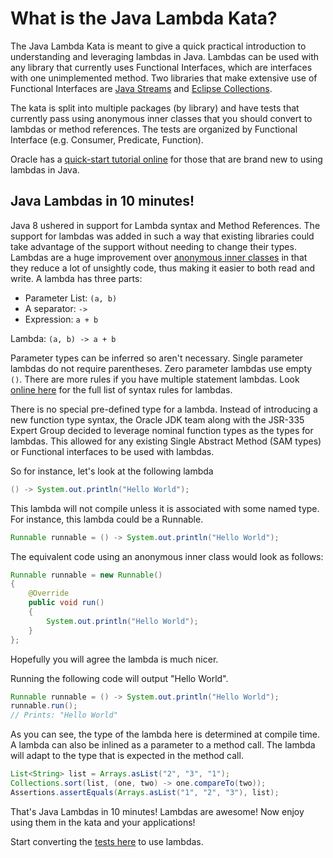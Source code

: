 # **What is the Java Lambda Kata?**

The Java Lambda Kata is meant to give a quick practical introduction to understanding and
leveraging lambdas in Java.  Lambdas can be used with any library that currently uses
Functional Interfaces, which are interfaces with one unimplemented method.  Two libraries
that make extensive use of Functional Interfaces are [Java Streams](https://www.ibm.com/developerworks/library/j-java-streams-1-brian-goetz/index.html)
and [Eclipse Collections](http://www.eclipse.org/collections/).

The kata is split into multiple packages (by library) and have tests that currently pass using
anonymous inner classes that you should convert to lambdas or method references.  The tests
are organized by Functional Interface (e.g. Consumer, Predicate, Function).

Oracle has a [quick-start tutorial online](http://www.oracle.com/webfolder/technetwork/tutorials/obe/java/Lambda-QuickStart/index.html)
for those that are brand new to using lambdas in Java.

## **Java Lambdas in 10 minutes!**
Java 8 ushered in support for Lambda syntax and Method References.  The support for lambdas
was added in such a way that existing libraries could take advantage of the support without
needing to change their types.  Lambdas are a huge improvement over [anonymous inner 
classes](https://docs.oracle.com/javase/tutorial/java/javaOO/anonymousclasses.html) in that 
they reduce a lot of unsightly code, thus making it easier to both read and write.  A lambda 
has three parts:

* Parameter List: `(a, b)`
* A separator: `->`
* Expression: `a + b`

Lambda: `(a, b) -> a + b`

Parameter types can be inferred so aren't necessary.  Single parameter lambdas do not require
parentheses.  Zero parameter lambdas use empty `()`.  There are more rules if you have multiple
statement lambdas.  Look [online here](https://docs.oracle.com/javase/tutorial/java/javaOO/lambdaexpressions.html)
for the full list of syntax rules for lambdas.

There is no special pre-defined type for a lambda.  Instead of introducing a new function type
syntax, the Oracle JDK team along with the JSR-335 Expert Group decided to leverage nominal 
function types as the types for lambdas.  This allowed for any existing Single Abstract Method (SAM types) 
or Functional interfaces to be used with lambdas.

So for instance, let's look at the following lambda

````java
() -> System.out.println("Hello World");
````
This lambda will not compile unless it is associated with some named type.  For instance,
this lambda could be a Runnable.
````java
Runnable runnable = () -> System.out.println("Hello World");
````
The equivalent code using an anonymous inner class would look as follows:
````java
Runnable runnable = new Runnable()
{
    @Override
    public void run()
    {
        System.out.println("Hello World");
    }
};
````
Hopefully you will agree the lambda is much nicer.

Running the following code will output "Hello World".
````java
Runnable runnable = () -> System.out.println("Hello World");
runnable.run();
// Prints: "Hello World"
````
As you can see, the type of the lambda here is determined at compile time.  A lambda
can also be inlined as a parameter to a method call.  The lambda will adapt to the 
type that is expected in the method call.
````java
List<String> list = Arrays.asList("2", "3", "1");
Collections.sort(list, (one, two) -> one.compareTo(two));
Assertions.assertEquals(Arrays.asList("1", "2", "3"), list);
````

That's Java Lambdas in 10 minutes!  Lambdas are awesome!  Now enjoy using them in the kata and your applications!

Start converting the [tests here](./src/test/java/bny/codekatas/lambdakata/) to use lambdas.
